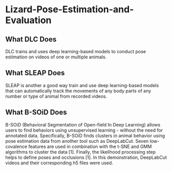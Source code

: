 # Lizard-Pose-Estimation-and-Evaluation

## What DLC Does

DLC trains and uses deep learning-based models to conduct pose estimation on videos of one or multiple animals.

## What SLEAP Does

SLEAP is another a good way train and use deep learning-based models that can automatically track the movements of any body parts of any number or type of animal from recorded videos.  

## What B-SOiD Does

B-SOiD (Behavioral Segmentation of Open-field In Deep Learning) allows users to find behaviors using unsupervised learning - without the need for annotated data. Specifically, B-SOiD finds clusters in animal behavior using pose estimation data from another tool such as DeepLabCut. Seven low-covalence features are used in combination with the t-SNE and GMM algorithms to cluster the data [1]. Finally, the likelihood processing step helps to define poses and occlusions [1]. In this demonstration, DeepLabCut videos and their corresponding h5 files were used. 
